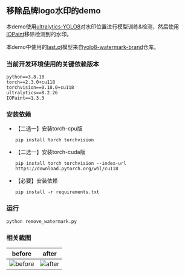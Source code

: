 ## 移除品牌logo水印的demo

本demo使用[ultralytics-YOLO8](https://github.com/ultralytics/ultralytics)对水印位置进行模型训练&检测，然后使用[IOPaint](https://github.com/Sanster/IOPaint)移除检测到的水印。

本demo中使用的[last.pt](models/last.pt)模型来自[yolo8-watermark-brand](https://github.com/Samge0/yolo8-watermark-brand)仓库。


### 当前开发环境使用的关键依赖版本
```text
python==3.8.18
torch==2.3.0+cu118
torchvision==0.18.0+cu118
ultralytics==8.2.26
IOPaint==1.3.3
```


### 安装依赖
- 【二选一】安装torch-cpu版
    ```shell
    pip install torch torchvision
    ```
- 【二选一】安装torch-cuda版
    ```shell
    pip install torch torchvision --index-url https://download.pytorch.org/whl/cu118
    ```
- 【必要】安装依赖
    ```shell
    pip install -r requirements.txt
    ```


### 运行
```shell
python remove_watermark.py
```

### 相关截图

|before|after|
|:--------:|:--------:|
|![before](https://github.com/Samge0/yolo8-plus-iopaint/assets/17336101/801bdcef-88d7-449d-a48a-428e117b58ab)|![after](https://github.com/Samge0/yolo8-plus-iopaint/assets/17336101/a465b913-4aa1-4c04-a12b-c0211d47b6bc)|